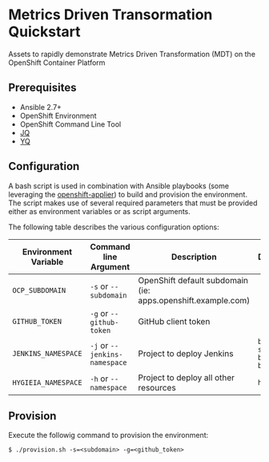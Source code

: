 # Metrics Driven Transormation Quickstart

Assets to rapidly demonstrate Metrics Driven Transformation (MDT) on the OpenShift Container Platform

## Prerequisites

* Ansible 2.7+
* OpenShift Environment
* OpenShift Command Line Tool
* [JQ](https://stedolan.github.io/jq/)
* [YQ](https://yq.readthedocs.io/en/latest/)

## Configuration

A bash script is used in combination with Ansible playbooks (some leveraging the [openshift-applier](https://github.com/redhat-cop/openshift-applier)) to build and provision the environment. The script makes use of several required parameters that must be provided either as environment variables or as script arguments.

The following table describes the various configuration options:

| Environment Variable | Command line Argument | Description | Default |
| -------------------- | --------------------- | ----------- | ------- |
| `OCP_SUBDOMAIN`      | `-s` or `--subdomain` | OpenShift default subdomain (ie: apps.openshift.example.com) |  |
| `GITHUB_TOKEN`       | `-g` or `--github-token` | GitHub client token |  |
| `JENKINS_NAMESPACE`  | `-j` or `--jenkins-namespace` | Project to deploy Jenkins | `basic-spring-boot-build` |
| `HYGIEIA_NAMESPACE`  | `-h` or `--namespace` | Project to deploy all other resources | `hygieia` |

## Provision

Execute the followig command to provision the environment:

```
$ ./provision.sh -s=<subdomain> -g=<github_token>
```
